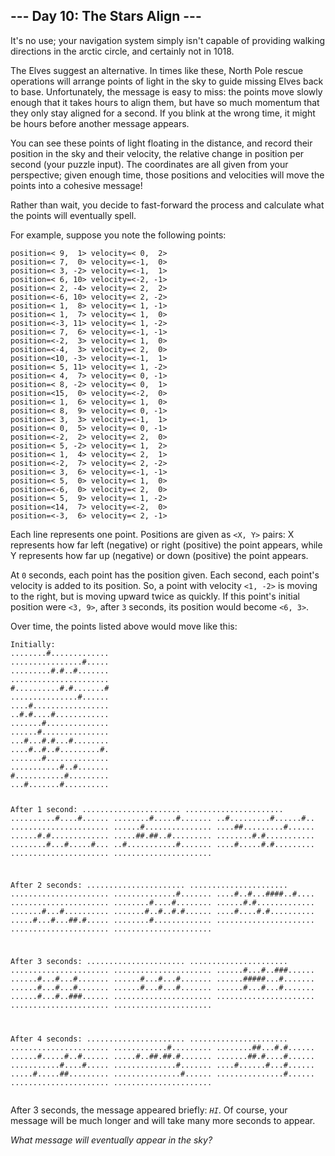 <article class="day-desc"><h2>--- Day 10: The Stars Align ---</h2><p>It's no use; your navigation system simply isn't capable of providing <span title="At the iceberg, use any lane to turn left. Then, swim for eight thousand miles.">walking directions</span> in the arctic circle, and certainly not in 1018.</p>
<p>The Elves suggest an alternative. In times like these, North Pole rescue operations will arrange points of light in the sky to guide missing Elves back to base. Unfortunately, the message is easy to miss: the points move slowly enough that it takes hours to align them, but have so much momentum that they only stay aligned for a second. If you blink at the wrong time, it might be hours before another message appears.</p>
<p>You can see these points of light floating in the distance, and record their position in the sky and their velocity, the relative change in position per second (your puzzle input). The coordinates are all given from your perspective; given enough time, those positions and velocities will move the points into a cohesive message!</p>
<p>Rather than wait, you decide to fast-forward the process and calculate what the points will eventually spell.</p>
<p>For example, suppose you note the following points:</p>
<pre><code>position=&lt; 9,  1&gt; velocity=&lt; 0,  2&gt;
position=&lt; 7,  0&gt; velocity=&lt;-1,  0&gt;
position=&lt; 3, -2&gt; velocity=&lt;-1,  1&gt;
position=&lt; 6, 10&gt; velocity=&lt;-2, -1&gt;
position=&lt; 2, -4&gt; velocity=&lt; 2,  2&gt;
position=&lt;-6, 10&gt; velocity=&lt; 2, -2&gt;
position=&lt; 1,  8&gt; velocity=&lt; 1, -1&gt;
position=&lt; 1,  7&gt; velocity=&lt; 1,  0&gt;
position=&lt;-3, 11&gt; velocity=&lt; 1, -2&gt;
position=&lt; 7,  6&gt; velocity=&lt;-1, -1&gt;
position=&lt;-2,  3&gt; velocity=&lt; 1,  0&gt;
position=&lt;-4,  3&gt; velocity=&lt; 2,  0&gt;
position=&lt;10, -3&gt; velocity=&lt;-1,  1&gt;
position=&lt; 5, 11&gt; velocity=&lt; 1, -2&gt;
position=&lt; 4,  7&gt; velocity=&lt; 0, -1&gt;
position=&lt; 8, -2&gt; velocity=&lt; 0,  1&gt;
position=&lt;15,  0&gt; velocity=&lt;-2,  0&gt;
position=&lt; 1,  6&gt; velocity=&lt; 1,  0&gt;
position=&lt; 8,  9&gt; velocity=&lt; 0, -1&gt;
position=&lt; 3,  3&gt; velocity=&lt;-1,  1&gt;
position=&lt; 0,  5&gt; velocity=&lt; 0, -1&gt;
position=&lt;-2,  2&gt; velocity=&lt; 2,  0&gt;
position=&lt; 5, -2&gt; velocity=&lt; 1,  2&gt;
position=&lt; 1,  4&gt; velocity=&lt; 2,  1&gt;
position=&lt;-2,  7&gt; velocity=&lt; 2, -2&gt;
position=&lt; 3,  6&gt; velocity=&lt;-1, -1&gt;
position=&lt; 5,  0&gt; velocity=&lt; 1,  0&gt;
position=&lt;-6,  0&gt; velocity=&lt; 2,  0&gt;
position=&lt; 5,  9&gt; velocity=&lt; 1, -2&gt;
position=&lt;14,  7&gt; velocity=&lt;-2,  0&gt;
position=&lt;-3,  6&gt; velocity=&lt; 2, -1&gt;
</code></pre>
<p>Each line represents one point. Positions are given as <code>&lt;X, Y&gt;</code> pairs: X represents how far left (negative) or right (positive) the point appears, while Y represents how far up (negative) or down (positive) the point appears.</p>
<p>At <code>0</code> seconds, each point has the position given. Each second, each point's velocity is added to its position. So, a point with velocity <code>&lt;1, -2&gt;</code> is moving to the right, but is moving upward twice as quickly. If this point's initial position were <code>&lt;3, 9&gt;</code>, after <code>3</code> seconds, its position would become <code>&lt;6, 3&gt;</code>.</p>
<p>Over time, the points listed above would move like this:</p>
<pre><code>Initially:
........#.............
................#.....
.........#.#..#.......
......................
#..........#.#.......#
...............#......
....#.................
..#.#....#............
.......#..............
......#...............
...#...#.#...#........
....#..#..#.........#.
.......#..............
...........#..#.......
#...........#.........
...#.......#..........

After 1 second:
......................
......................
..........#....#......
........#.....#.......
..#.........#......#..
......................
......#...............
....##.........#......
......#.#.............
.....##.##..#.........
........#.#...........
........#...#.....#...
..#...........#.......
....#.....#.#.........
......................
......................

After 2 seconds:
......................
......................
......................
..............#.......
....#..#...####..#....
......................
........#....#........
......#.#.............
.......#...#..........
.......#..#..#.#......
....#....#.#..........
.....#...#...##.#.....
........#.............
......................
......................
......................

After 3 seconds:
......................
......................
......................
......................
......#...#..###......
......#...#...#.......
......#...#...#.......
......#####...#.......
......#...#...#.......
......#...#...#.......
......#...#...#.......
......#...#..###......
......................
......................
......................
......................

After 4 seconds:
......................
......................
......................
............#.........
........##...#.#......
......#.....#..#......
.....#..##.##.#.......
.......##.#....#......
...........#....#.....
..............#.......
....#......#...#......
.....#.....##.........
...............#......
...............#......
......................
......................
</code></pre>
<p>After 3 seconds, the message appeared briefly: <code><em>HI</em></code>. Of course, your message will be much longer and will take many more seconds to appear.</p>
<p><em>What message will eventually appear in the sky?</em></p>
</article>